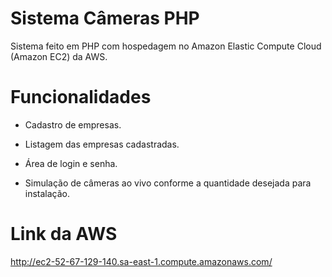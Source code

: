 # Sistema Câmeras PHP

Sistema feito em PHP com hospedagem no Amazon Elastic Compute Cloud (Amazon EC2) da AWS. 

# Funcionalidades
- Cadastro de empresas.

- Listagem das empresas cadastradas.

- Área de login e senha.

- Simulação de câmeras ao vivo conforme a quantidade desejada para instalação.


# Link da AWS

http://ec2-52-67-129-140.sa-east-1.compute.amazonaws.com/


